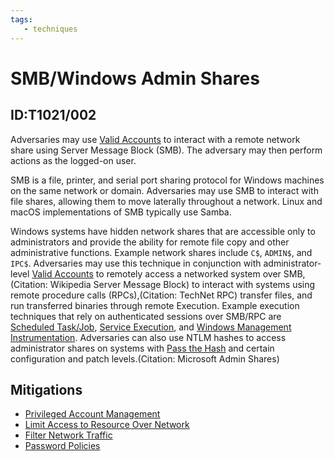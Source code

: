 ```yaml
---
tags:
   - techniques
---
```

# SMB/Windows Admin Shares
## ID:T1021/002
Adversaries may use [Valid Accounts](/mitre/techniques/T1078) to interact with a remote network share using Server Message Block (SMB). The adversary may then perform actions as the logged-on user.

SMB is a file, printer, and serial port sharing protocol for Windows machines on the same network or domain. Adversaries may use SMB to interact with file shares, allowing them to move laterally throughout a network. Linux and macOS implementations of SMB typically use Samba.

Windows systems have hidden network shares that are accessible only to administrators and provide the ability for remote file copy and other administrative functions. Example network shares include `C$`, `ADMIN$`, and `IPC$`. Adversaries may use this technique in conjunction with administrator-level [Valid Accounts](/mitre/techniques/T1078) to remotely access a networked system over SMB,(Citation: Wikipedia Server Message Block) to interact with systems using remote procedure calls (RPCs),(Citation: TechNet RPC) transfer files, and run transferred binaries through remote Execution. Example execution techniques that rely on authenticated sessions over SMB/RPC are [Scheduled Task/Job](/mitre/techniques/T1053), [Service Execution](/mitre/techniques/T1569/002), and [Windows Management Instrumentation](/mitre/techniques/T1047). Adversaries can also use NTLM hashes to access administrator shares on systems with [Pass the Hash](/mitre/techniques/T1550/002) and certain configuration and patch levels.(Citation: Microsoft Admin Shares)
## Mitigations
* [Privileged Account Management](mitigations/M1026)
* [Limit Access to Resource Over Network](mitigations/M1035)
* [Filter Network Traffic](mitigations/M1037)
* [Password Policies](mitigations/M1027)
